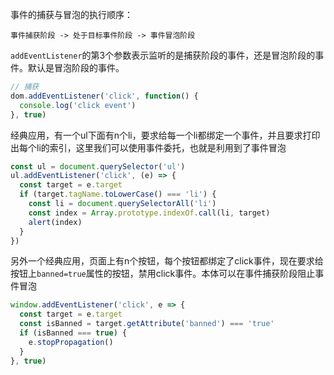 事件的捕获与冒泡的执行顺序：

```
事件捕获阶段 -> 处于目标事件阶段 -> 事件冒泡阶段
```

`addEventListener`的第3个参数表示监听的是捕获阶段的事件，还是冒泡阶段的事件。默认是冒泡阶段的事件。

```js
// 捕获
dom.addEventListener('click', function() {
  console.log('click event')
}, true)
```

经典应用，有一个ul下面有n个li，要求给每一个li都绑定一个事件，并且要求打印出每个li的索引，这里我们可以使用事件委托，也就是利用到了事件冒泡

```js
const ul = document.querySelector('ul')
ul.addEventListener('click', (e) => {
  const target = e.target
  if (target.tagName.toLowerCase() === 'li') {
    const li = document.querySelectorAll('li')
    const index = Array.prototype.indexOf.call(li, target)
    alert(index)
  }
})
```

另外一个经典应用，页面上有n个按钮，每个按钮都绑定了click事件，现在要求给按钮上`banned=true`属性的按钮，禁用click事件。本体可以在事件捕获阶段阻止事件冒泡

```js
window.addEventListener('click', e => {
  const target = e.target
  const isBanned = target.getAttribute('banned') === 'true'
  if (isBanned === true) {
    e.stopPropagation()
  }
}, true)
```